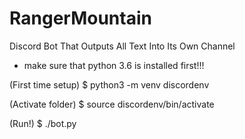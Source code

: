 # RangerMountain
Discord Bot That Outputs All Text Into Its Own Channel

- make sure that python 3.6 is installed first!!!

(First time setup) $ python3 -m venv discordenv

(Activate folder)  $ source discordenv/bin/activate

(Run!)             $ ./bot.py